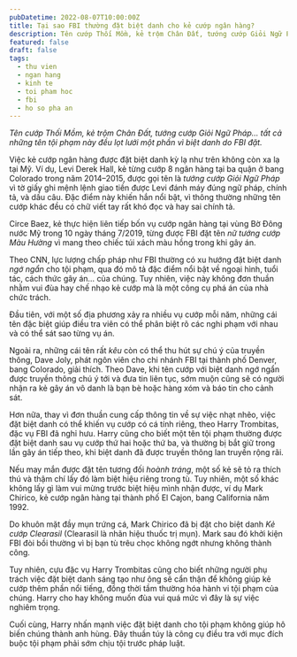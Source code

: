 ```yaml
---
pubDatetime: 2022-08-07T10:00:00Z
title: Tại sao FBI thường đặt biệt danh cho kẻ cướp ngân hàng?
description: Tên cướp Thối Mồm, kẻ trộm Chân Đất, tướng cướp Giỏi Ngữ Pháp… tất cả những tên tội phạm này đều lọt lưới một phần vì biệt danh do FBI đặt.
featured: false
draft: false
tags:
  - thu vien
  - ngan hang
  - kinh te
  - toi pham hoc
  - fbi
  - ho so pha an
---
```


_Tên cướp Thối Mồm, kẻ trộm Chân Đất, tướng cướp Giỏi Ngữ Pháp… tất cả những tên tội phạm này đều lọt lưới một phần vì biệt danh do FBI đặt._

Việc kẻ cướp ngân hàng được đặt biệt danh kỳ lạ như trên không còn xa lạ tại Mỹ. Ví dụ, Levi Derek Hall, kẻ từng cướp 8 ngân hàng tại ba quận ở bang Colorado trong năm 2014–2015, được gọi tên là _tướng cướp Giỏi Ngữ Pháp_ vì tờ giấy ghi mệnh lệnh giao tiền được Levi đánh máy đúng ngữ pháp, chính tả, và dấu câu. Đặc điểm này khiến hắn nổi bật, vì thông thường những tên cướp khác đều có chữ viết tay rất khó đọc và hay sai chính tả.

Circe Baez, kẻ thực hiện liên tiếp bốn vụ cướp ngân hàng tại vùng Bờ Đông nước Mỹ trong 10 ngày tháng 7/2019, từng được FBI đặt tên _nữ tướng cướp Màu Hường_ vì mang theo chiếc túi xách màu hồng trong khi gây án.

Theo CNN, lực lượng chấp pháp như FBI thường có xu hướng đặt biệt danh _ngớ ngẩn_ cho tội phạm, qua đó mô tả đặc điểm nổi bật về ngoại hình, tuổi tác, cách thức gây án… của chúng. Tuy nhiên, việc này không đơn thuần nhằm vui đùa hay chế nhạo kẻ cướp mà là một công cụ phá án của nhà chức trách.

Đầu tiên, với một số địa phương xảy ra nhiều vụ cướp mỗi năm, những cái tên đặc biệt giúp điều tra viên có thể phân biệt rõ các nghi phạm với nhau và có thể sát sao từng vụ án.

Ngoài ra, những cái tên rất _kêu_ còn có thể thu hút sự chú ý của truyền thông, Dave Joly, phát ngôn viên cho chi nhánh FBI tại thành phố Denver, bang Colorado, giải thích. Theo Dave, khi tên cướp với biệt danh ngớ ngẩn được truyền thông chú ý tới và đưa tin liên tục, sớm muộn cũng sẽ có người nhận ra kẻ gây án vô danh là bạn bè hoặc hàng xóm và báo tin cho cảnh sát.

Hơn nữa, thay vì đơn thuần cung cấp thông tin về sự việc nhạt nhẽo, việc đặt biệt danh có thể khiến vụ cướp có cá tính riêng, theo Harry Trombitas, đặc vụ FBI đã nghỉ hưu. Harry cũng cho biết một tên tội phạm thường được đặt biệt danh sau vụ cướp thứ hai hoặc thứ ba, và thường bị bắt giữ trong lần gây án tiếp theo, khi biệt danh đã được truyền thông lan truyền rộng rãi.

Nếu may mắn được đặt tên tương đối _hoành tráng_, một số kẻ sẽ tỏ ra thích thú và thậm chí lấy đó làm biệt hiệu riêng trong tù. Tuy nhiên, một số khác không lấy gì làm vui mừng trước biệt hiệu mình nhận được, ví dụ Mark Chirico, kẻ cướp ngân hàng tại thành phố El Cajon, bang California năm 1992.

Do khuôn mặt đầy mụn trứng cá, Mark Chirico đã bị đặt cho biệt danh _Kẻ cướp Clearasil_ (Clearasil là nhãn hiệu thuốc trị mụn). Mark sau đó khởi kiện FBI đòi bồi thường vì bị bạn tù trêu chọc không ngớt nhưng không thành công.

Tuy nhiên, cựu đặc vụ Harry Trombitas cũng cho biết những người phụ trách việc đặt biệt danh sáng tạo như ông sẽ cẩn thận để không giúp kẻ cướp thêm phần nổi tiếng, đồng thời tầm thường hóa hành vi tội phạm của chúng. Harry cho hay không muốn đùa vui quá mức vì đây là sự việc nghiêm trọng.

Cuối cùng, Harry nhấn mạnh việc đặt biệt danh cho tội phạm không giúp hô biến chúng thành anh hùng. Đây thuần túy là công cụ điều tra với mục đích buộc tội phạm phải sớm chịu tội trước pháp luật.